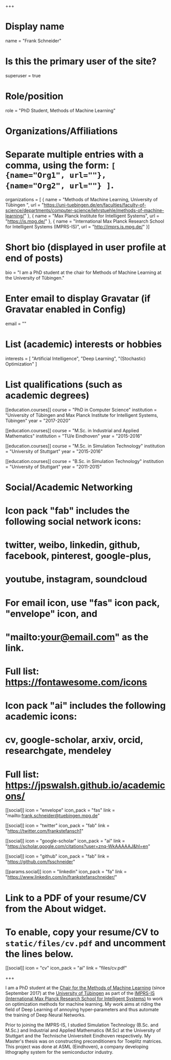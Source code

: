 +++
# Display name
name = "Frank Schneider"

# Is this the primary user of the site?
superuser = true

# Role/position
role = "PhD Student, Methods of Machine Learning"

# Organizations/Affiliations
#   Separate multiple entries with a comma, using the form: `[ {name="Org1", url=""}, {name="Org2", url=""} ]`.
organizations = [ { name = "Methods of Machine Learning, University of Tübingen ", url = "https://uni-tuebingen.de/en/faculties/faculty-of-science/departments/computer-science/lehrstuehle/methods-of-machine-learning/" }, { name = "Max Planck Institute for Intelligent Systems", url = "https://is.mpg.de/" }, { name = "International Max Planck Research School for Intelligent Systems (IMPRS-IS)", url = "http://imprs.is.mpg.de/" }]

# Short bio (displayed in user profile at end of posts)
bio = "I am a PhD student at the chair for Methods of Machine Learning at the University of Tübingen."

# Enter email to display Gravatar (if Gravatar enabled in Config)
email = ""

# List (academic) interests or hobbies
interests = [
  "Artificial Intelligence",
  "Deep Learning",
  "(Stochastic) Optimization"
]

# List qualifications (such as academic degrees)
[[education.courses]]
  course = "PhD in Computer Science"
  institution = "University of Tübingen and Max Planck Institute for Intelligent Systems, Tübingen"
  year = "2017-2020"

[[education.courses]]
  course = "M.Sc. in Industrial and Applied Mathematics"
  institution = "TU/e Eindhoven"
  year = "2015-2016"

[[education.courses]]
  course = "M.Sc. in Simulation Technology"
  institution = "University of Stuttgart"
  year = "2015-2016"

[[education.courses]]
  course = "B.Sc. in Simulation Technology"
  institution = "University of Stuttgart"
  year = "2011-2015"

# Social/Academic Networking
#
# Icon pack "fab" includes the following social network icons:
#
#   twitter, weibo, linkedin, github, facebook, pinterest, google-plus,
#   youtube, instagram, soundcloud
#
#   For email icon, use "fas" icon pack, "envelope" icon, and
#   "mailto:your@email.com" as the link.
#
#   Full list: https://fontawesome.com/icons
#
# Icon pack "ai" includes the following academic icons:
#
#   cv, google-scholar, arxiv, orcid, researchgate, mendeley
#
#   Full list: https://jpswalsh.github.io/academicons/

[[social]]
  icon = "envelope"
  icon_pack = "fas"
  link = "mailto:frank.schneider@tuebingen.mpg.de"

[[social]]
  icon = "twitter"
  icon_pack = "fab"
  link = "https://twitter.com/frankstefansch1"

[[social]]
  icon = "google-scholar"
  icon_pack = "ai"
  link = "https://scholar.google.com/citations?user=znq-WkAAAAAJ&hl=en"

[[social]]
  icon = "github"
  icon_pack = "fab"
  link = "https://github.com/fsschneider"

[[params.social]]
  icon = "linkedin"
  icon_pack = "fa"
  link = "https://www.linkedin.com/in/frankstefanschneider/"

# Link to a PDF of your resume/CV from the About widget.
# To enable, copy your resume/CV to `static/files/cv.pdf` and uncomment the lines below.
[[social]]
  icon = "cv"
  icon_pack = "ai"
  link = "files/cv.pdf"

+++

I am a PhD student at the [Chair for the Methods of Machine Learning](https://uni-tuebingen.de/en/faculties/faculty-of-science/departments/computer-science/lehrstuehle/methods-of-machine-learning/ "Methods of Machine Learning")  (since September 2017) at the [University of Tübingen](https://uni-tuebingen.de/en/ "University of Tübingen") as part of the [IMPRS-IS (International Max Planck Research School for Intelligent Systems)](http://imprs.is.mpg.de "IMPRS-IS") to work on optimization methods for machine learning. My work aims at riding the field of Deep Learning of annoying hyper-parameters and thus automate the training of Deep Neural Networks.

Prior to joining the IMPRS-IS, I studied Simulation Technology (B.Sc. and M.Sc.) and Industrial and Applied Mathematics (M.Sc) at the University of Stuttgart and the Technische Universiteit Eindhoven respectively. My Master's thesis was on constructing preconditioners for Toeplitz matrices. This project was done at ASML (Eindhoven), a company developing lithography system for the semiconductor industry.
